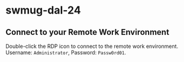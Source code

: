 # swmug-dal-24

## Connect to your Remote Work Environment

Double-click the RDP icon to connect to the remote work environment. Username: `Administrator`, Password: `Passw0rd01`.

